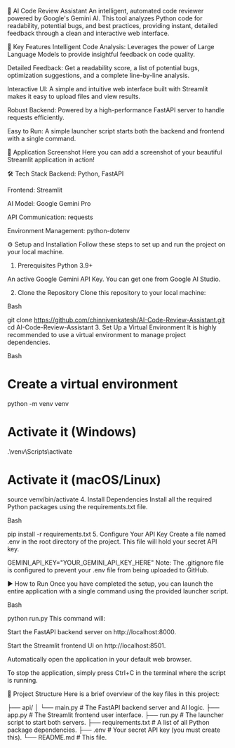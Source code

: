 

🤖 AI Code Review Assistant
An intelligent, automated code reviewer powered by Google's Gemini AI. This tool analyzes Python code for readability, potential bugs, and best practices, providing instant, detailed feedback through a clean and interactive web interface.

🌟 Key Features
Intelligent Code Analysis: Leverages the power of Large Language Models to provide insightful feedback on code quality.

Detailed Feedback: Get a readability score, a list of potential bugs, optimization suggestions, and a complete line-by-line analysis.

Interactive UI: A simple and intuitive web interface built with Streamlit makes it easy to upload files and view results.

Robust Backend: Powered by a high-performance FastAPI server to handle requests efficiently.

Easy to Run: A simple launcher script starts both the backend and frontend with a single command.

📸 Application Screenshot
Here you can add a screenshot of your beautiful Streamlit application in action!

🛠️ Tech Stack
Backend: Python, FastAPI

Frontend: Streamlit

AI Model: Google Gemini Pro

API Communication: requests

Environment Management: python-dotenv

⚙️ Setup and Installation
Follow these steps to set up and run the project on your local machine.

1. Prerequisites
Python 3.9+

An active Google Gemini API Key. You can get one from Google AI Studio.

2. Clone the Repository
Clone this repository to your local machine:

Bash

git clone https://github.com/chinnivenkatesh/AI-Code-Review-Assistant.git
cd AI-Code-Review-Assistant
3. Set Up a Virtual Environment
It is highly recommended to use a virtual environment to manage project dependencies.

Bash

# Create a virtual environment
python -m venv venv

# Activate it (Windows)
.\venv\Scripts\activate

# Activate it (macOS/Linux)
source venv/bin/activate
4. Install Dependencies
Install all the required Python packages using the requirements.txt file.

Bash

pip install -r requirements.txt
5. Configure Your API Key
Create a file named .env in the root directory of the project. This file will hold your secret API key.

GEMINI_API_KEY="YOUR_GEMINI_API_KEY_HERE"
Note: The .gitignore file is configured to prevent your .env file from being uploaded to GitHub.

▶️ How to Run
Once you have completed the setup, you can launch the entire application with a single command using the provided launcher script.

Bash

python run.py
This command will:

Start the FastAPI backend server on http://localhost:8000.

Start the Streamlit frontend UI on http://localhost:8501.

Automatically open the application in your default web browser.

To stop the application, simply press Ctrl+C in the terminal where the script is running.

📂 Project Structure
Here is a brief overview of the key files in this project:

├── api/
│   └── main.py         # The FastAPI backend server and AI logic.
├── app.py              # The Streamlit frontend user interface.
├── run.py              # The launcher script to start both servers.
├── requirements.txt    # A list of all Python package dependencies.
├── .env                # Your secret API key (you must create this).
└── README.md           # This file.

